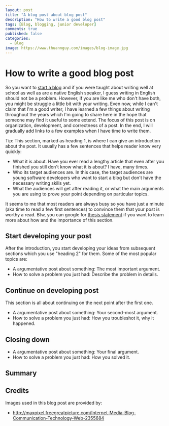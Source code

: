 ```yaml
---
layout: post
title: "A blog post about blog post"
description: "How to write a good blog post"
tags: [Blog, blogging, junior developer]
comments: true
published: false
categories:
  - Blog
image: https://www.thuannguy.com/images/blog-image.jpg
---
```

# How to write a good blog post

So you want to [start a blog](https://www.thuannguy.com/blog/2017/09/10/how-to-start-a-blog/) and if you were taught about writing well at school as well as are a native English speaker, I guess writing in English should not be a problem. However, if you are like me who don't have both, you might be struggle a little bit with your writing. Even now, while I can't claim that I'm a good writer, I have learned a few things about writing throughout the years which I'm going to share here in the hope that someone may find it useful to some extend. The focus of this post is on organization, development, and correctness of a post. In the end, I will gradually add links to a few examples when I have time to write them.

Tip: This section, marked as heading 1, is where I can give an introduction about the post. It usually has a few sentences that helps reader know very quickly:

- What it is about. Have you ever read a lengthy article that even after you finished you still don't know what it is about? I have, many times.
- Who its target audiences are. In this case, the target audiences are young software developers who want to start a blog but don't have the necessary writing skills yet.
- What the audiences will get after reading it, or what the main arguments you are using to prove your point depending on particular topics.

It seems to me that most readers are always busy so you have just a minute (aka time to read a few first sentences) to convince them that your post is worthy a read. Btw, you can google for [thesis statement](https://en.wikipedia.org/wiki/Thesis_statement) if you want to learn more about how and the importance of this section.

## Start developing your post

After the introduction, you start developing your ideas from subsequent sections which you use "heading 2" for them. Some of the most popular topics are:

- A argumentative post about something: The most important argument.
- How to solve a problem you just had: Describe the problem in details.

## Continue on developing post

This section is all about continuing on the next point after the first one. 

- A argumentative post about something: Your second-most argument.
- How to solve a problem you just had: How you troubleshot it, why it happened.

## Closing down

- A argumentative post about something: Your final argument.
- How to solve a problem you just had: How you solved it.

## Summary



## Credits

Images used in this blog post are provided by:

- http://maxpixel.freegreatpicture.com/Internet-Media-Blog-Communication-Technology-Web-2355684